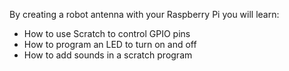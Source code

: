 By creating a robot antenna with your Raspberry Pi you will learn:

- How to use Scratch to control GPIO pins
- How to program an LED to turn on and off
- How to add sounds in a scratch program
